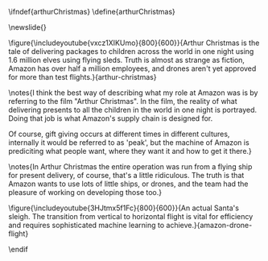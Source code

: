 \ifndef{arthurChristmas}
\define{arthurChristmas}

\newslide{}

\figure{\includeyoutube{vxcz1XIKUmo}{800}{600}}{Arthur Christmas is the tale of delivering packages to children across the world in one night using 1.6 million elves using flying sleds. Truth is almost as strange as fiction, Amazon has over half a million employees, and drones aren't yet approved for more than test flights.}{arthur-christmas}

\notes{I think the best way of describing what my role at Amazon was is by referring to the film "Arthur Christmas". In the film, the reality of what delivering presents to all the children in the world in one night is portrayed. Doing that job is what Amazon's supply chain is designed for.

Of course, gift giving occurs at different times in different cultures, internally it would be referred to as 'peak', but the machine of Amazon is prediciting what people want, where they want it and how to get it there.}

\notes{In Arthur Christmas the entire operation was run from a flying ship for present delivery, of course, that's a little ridiculous. The truth is that Amazon wants to use lots of little ships, or drones, and the team had the pleasure of working on developing those too.}

\figure{\includeyoutube{3HJtmx5f1Fc}{800}{600}}{An actual Santa's sleigh. The transition from vertical to horizontal flight is vital for efficiency and requires sophisticated machine learning to achieve.}{amazon-drone-flight}

\endif
